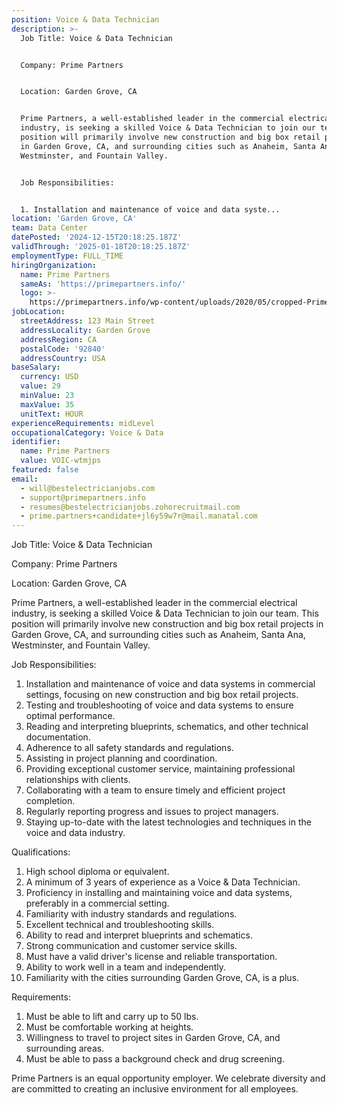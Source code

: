 ```yaml
---
position: Voice & Data Technician
description: >-
  Job Title: Voice & Data Technician


  Company: Prime Partners


  Location: Garden Grove, CA


  Prime Partners, a well-established leader in the commercial electrical
  industry, is seeking a skilled Voice & Data Technician to join our team. This
  position will primarily involve new construction and big box retail projects
  in Garden Grove, CA, and surrounding cities such as Anaheim, Santa Ana,
  Westminster, and Fountain Valley.


  Job Responsibilities:


  1. Installation and maintenance of voice and data syste...
location: 'Garden Grove, CA'
team: Data Center
datePosted: '2024-12-15T20:18:25.187Z'
validThrough: '2025-01-18T20:18:25.187Z'
employmentType: FULL_TIME
hiringOrganization:
  name: Prime Partners
  sameAs: 'https://primepartners.info/'
  logo: >-
    https://primepartners.info/wp-content/uploads/2020/05/cropped-Prime-Partners-Logo-NO-BG-1-1.png
jobLocation:
  streetAddress: 123 Main Street
  addressLocality: Garden Grove
  addressRegion: CA
  postalCode: '92840'
  addressCountry: USA
baseSalary:
  currency: USD
  value: 29
  minValue: 23
  maxValue: 35
  unitText: HOUR
experienceRequirements: midLevel
occupationalCategory: Voice & Data
identifier:
  name: Prime Partners
  value: VOIC-wtmjps
featured: false
email:
  - will@bestelectricianjobs.com
  - support@primepartners.info
  - resumes@bestelectricianjobs.zohorecruitmail.com
  - prime.partners+candidate+jl6y59w7r@mail.manatal.com
---
```




Job Title: Voice & Data Technician

Company: Prime Partners

Location: Garden Grove, CA

Prime Partners, a well-established leader in the commercial electrical industry, is seeking a skilled Voice & Data Technician to join our team. This position will primarily involve new construction and big box retail projects in Garden Grove, CA, and surrounding cities such as Anaheim, Santa Ana, Westminster, and Fountain Valley.

Job Responsibilities:

1. Installation and maintenance of voice and data systems in commercial settings, focusing on new construction and big box retail projects.
2. Testing and troubleshooting of voice and data systems to ensure optimal performance.
3. Reading and interpreting blueprints, schematics, and other technical documentation.
4. Adherence to all safety standards and regulations.
5. Assisting in project planning and coordination.
6. Providing exceptional customer service, maintaining professional relationships with clients.
7. Collaborating with a team to ensure timely and efficient project completion.
8. Regularly reporting progress and issues to project managers.
9. Staying up-to-date with the latest technologies and techniques in the voice and data industry.

Qualifications:

1. High school diploma or equivalent.
2. A minimum of 3 years of experience as a Voice & Data Technician.
3. Proficiency in installing and maintaining voice and data systems, preferably in a commercial setting.
4. Familiarity with industry standards and regulations.
5. Excellent technical and troubleshooting skills.
6. Ability to read and interpret blueprints and schematics.
7. Strong communication and customer service skills.
8. Must have a valid driver's license and reliable transportation.
9. Ability to work well in a team and independently.
10. Familiarity with the cities surrounding Garden Grove, CA, is a plus.

Requirements:

1. Must be able to lift and carry up to 50 lbs.
2. Must be comfortable working at heights.
3. Willingness to travel to project sites in Garden Grove, CA, and surrounding areas.
4. Must be able to pass a background check and drug screening.

Prime Partners is an equal opportunity employer. We celebrate diversity and are committed to creating an inclusive environment for all employees.

